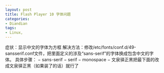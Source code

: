 ```yaml
---
layout: post
title: Flash Player 10 字体问题
categories:
- Diandian
tags:
- Linux, 
---
```

症状：显示中文的字体为方框 解决方法：修改/etc/fonts/conf.d/49-sansserif.conf文件，把里面定义的涉及“sans-serif”的字体换成包含中文的字体。 具体步骤：  − sans-serif − serif − monospace − 文泉驿正黑把最下面的改成文泉驿正黑（如果装了的话）就行了